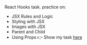 React Hooks task.
practice on:
- JSX Rules and Logic
- Styling with JSX
- Images with JSX
- Parent and Child
- Using Props
👉 Show my task [here](https://xxxx.repl.co/)
